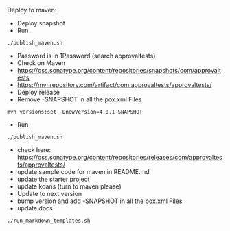 Deploy to maven:
* Deploy snapshot
 * Run
 ```
 ./publish_maven.sh
 ```
   * Password is in 1Password (search approvaltests)
 * Check on Maven
  * https://oss.sonatype.org/content/repositories/snapshots/com/approvaltests
  * https://mvnrepository.com/artifact/com.approvaltests/approvaltests/
* Deploy release  
 * Remove -SNAPSHOT in all the pox.xml Files
 ```
 mvn versions:set -DnewVersion=4.0.1-SNAPSHOT
 ```

* Run
```
./publish_maven.sh
```
  * check here: https://oss.sonatype.org/content/repositories/releases/com/approvaltests/approvaltests/
  * update sample code for maven in README.md
  * update the starter project
  * update koans (turn to maven please)
  * Update to next version
  * bump version and add -SNAPSHOT in all the pox.xml Files
  * update docs

  ```
  ./run_markdown_templates.sh  
  ```
